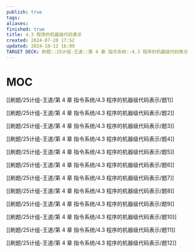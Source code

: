 ```yaml
---
publish: true
tags: 
aliases: 
finished: true
title: 4.3 程序的机器级代码表示
created: 2024-07-20 17:52
updated: 2024-10-12 16:09
TARGET DECK: 刷题::25计组-王道::第 4 章 指令系统::4.3 程序的机器级代码表示
---
```

# MOC

[[刷题/25计组-王道/第 4 章 指令系统/4.3 程序的机器级代码表示/题1]]

[[刷题/25计组-王道/第 4 章 指令系统/4.3 程序的机器级代码表示/题2]]

[[刷题/25计组-王道/第 4 章 指令系统/4.3 程序的机器级代码表示/题3]]

[[刷题/25计组-王道/第 4 章 指令系统/4.3 程序的机器级代码表示/题4]]

[[刷题/25计组-王道/第 4 章 指令系统/4.3 程序的机器级代码表示/题5]]

[[刷题/25计组-王道/第 4 章 指令系统/4.3 程序的机器级代码表示/题6]]

[[刷题/25计组-王道/第 4 章 指令系统/4.3 程序的机器级代码表示/题7]]

[[刷题/25计组-王道/第 4 章 指令系统/4.3 程序的机器级代码表示/题8]]

[[刷题/25计组-王道/第 4 章 指令系统/4.3 程序的机器级代码表示/题9]]

[[刷题/25计组-王道/第 4 章 指令系统/4.3 程序的机器级代码表示/题10]]

[[刷题/25计组-王道/第 4 章 指令系统/4.3 程序的机器级代码表示/题11]]

[[刷题/25计组-王道/第 4 章 指令系统/4.3 程序的机器级代码表示/题12]] 
